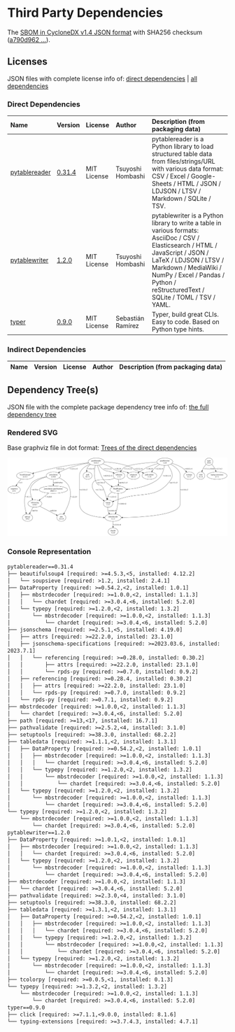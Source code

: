 # Third Party Dependencies

<!--[[[fill sbom_sha256()]]]-->
The [SBOM in CycloneDX v1.4 JSON format](https://git.sr.ht/~sthagen/taulukko/blob/default/sbom/cdx.json) with SHA256 checksum ([a790d962 ...](https://git.sr.ht/~sthagen/taulukko/blob/default/sbom/cdx.json.sha256 "sha256:a790d96252b19314483d4dcbaf3486ab8748c1a7f96b39de6b9ec3965938fd81")).
<!--[[[end]]] (checksum: b3b2191065ddafaffbf3c30300b89330)-->
## Licenses 

JSON files with complete license info of: [direct dependencies](direct-dependency-licenses.json) | [all dependencies](all-dependency-licenses.json)

### Direct Dependencies

<!--[[[fill direct_dependencies_table()]]]-->
| Name                                                        | Version                                                  | License     | Author            | Description (from packaging data)                                                                                                                                                                                                                                  |
|:------------------------------------------------------------|:---------------------------------------------------------|:------------|:------------------|:-------------------------------------------------------------------------------------------------------------------------------------------------------------------------------------------------------------------------------------------------------------------|
| [pytablereader](https://github.com/thombashi/pytablereader) | [0.31.4](https://pypi.org/project/pytablereader/0.31.4/) | MIT License | Tsuyoshi Hombashi | pytablereader is a Python library to load structured table data from files/strings/URL with various data format: CSV / Excel / Google-Sheets / HTML / JSON / LDJSON / LTSV / Markdown / SQLite / TSV.                                                              |
| [pytablewriter](https://github.com/thombashi/pytablewriter) | [1.2.0](https://pypi.org/project/pytablewriter/1.2.0/)   | MIT License | Tsuyoshi Hombashi | pytablewriter is a Python library to write a table in various formats: AsciiDoc / CSV / Elasticsearch / HTML / JavaScript / JSON / LaTeX / LDJSON / LTSV / Markdown / MediaWiki / NumPy / Excel / Pandas / Python / reStructuredText / SQLite / TOML / TSV / YAML. |
| [typer](https://github.com/tiangolo/typer)                  | [0.9.0](https://pypi.org/project/typer/0.9.0/)           | MIT License | Sebastián Ramírez | Typer, build great CLIs. Easy to code. Based on Python type hints.                                                                                                                                                                                                 |
<!--[[[end]]] (checksum: 86eef61ebc4c9efd13e3c854268e2613)-->

### Indirect Dependencies

<!--[[[fill indirect_dependencies_table()]]]-->
| Name | Version | License | Author | Description (from packaging data) |
|:-----|:--------|:--------|:-------|:----------------------------------|
<!--[[[end]]] (checksum: 8a87b89207db0be2864af66f9266660c)-->

## Dependency Tree(s)

JSON file with the complete package dependency tree info of: [the full dependency tree](package-dependency-tree.json)

### Rendered SVG

Base graphviz file in dot format: [Trees of the direct dependencies](package-dependency-tree.dot.txt)

<img src="./package-dependency-tree.svg" alt="Trees of the direct dependencies" title="Trees of the direct dependencies"/>

### Console Representation

<!--[[[fill dependency_tree_console_text()]]]-->
````console
pytablereader==0.31.4
├── beautifulsoup4 [required: >=4.5.3,<5, installed: 4.12.2]
│   └── soupsieve [required: >1.2, installed: 2.4.1]
├── DataProperty [required: >=0.54.2,<2, installed: 1.0.1]
│   ├── mbstrdecoder [required: >=1.0.0,<2, installed: 1.1.3]
│   │   └── chardet [required: >=3.0.4,<6, installed: 5.2.0]
│   └── typepy [required: >=1.2.0,<2, installed: 1.3.2]
│       └── mbstrdecoder [required: >=1.0.0,<2, installed: 1.1.3]
│           └── chardet [required: >=3.0.4,<6, installed: 5.2.0]
├── jsonschema [required: >=2.5.1,<5, installed: 4.19.0]
│   ├── attrs [required: >=22.2.0, installed: 23.1.0]
│   ├── jsonschema-specifications [required: >=2023.03.6, installed: 2023.7.1]
│   │   └── referencing [required: >=0.28.0, installed: 0.30.2]
│   │       ├── attrs [required: >=22.2.0, installed: 23.1.0]
│   │       └── rpds-py [required: >=0.7.0, installed: 0.9.2]
│   ├── referencing [required: >=0.28.4, installed: 0.30.2]
│   │   ├── attrs [required: >=22.2.0, installed: 23.1.0]
│   │   └── rpds-py [required: >=0.7.0, installed: 0.9.2]
│   └── rpds-py [required: >=0.7.1, installed: 0.9.2]
├── mbstrdecoder [required: >=1.0.0,<2, installed: 1.1.3]
│   └── chardet [required: >=3.0.4,<6, installed: 5.2.0]
├── path [required: >=13,<17, installed: 16.7.1]
├── pathvalidate [required: >=2.5.2,<4, installed: 3.1.0]
├── setuptools [required: >=38.3.0, installed: 68.2.2]
├── tabledata [required: >=1.1.1,<2, installed: 1.3.1]
│   ├── DataProperty [required: >=0.54.2,<2, installed: 1.0.1]
│   │   ├── mbstrdecoder [required: >=1.0.0,<2, installed: 1.1.3]
│   │   │   └── chardet [required: >=3.0.4,<6, installed: 5.2.0]
│   │   └── typepy [required: >=1.2.0,<2, installed: 1.3.2]
│   │       └── mbstrdecoder [required: >=1.0.0,<2, installed: 1.1.3]
│   │           └── chardet [required: >=3.0.4,<6, installed: 5.2.0]
│   └── typepy [required: >=1.2.0,<2, installed: 1.3.2]
│       └── mbstrdecoder [required: >=1.0.0,<2, installed: 1.1.3]
│           └── chardet [required: >=3.0.4,<6, installed: 5.2.0]
└── typepy [required: >=1.2.0,<2, installed: 1.3.2]
    └── mbstrdecoder [required: >=1.0.0,<2, installed: 1.1.3]
        └── chardet [required: >=3.0.4,<6, installed: 5.2.0]
pytablewriter==1.2.0
├── DataProperty [required: >=1.0.1,<2, installed: 1.0.1]
│   ├── mbstrdecoder [required: >=1.0.0,<2, installed: 1.1.3]
│   │   └── chardet [required: >=3.0.4,<6, installed: 5.2.0]
│   └── typepy [required: >=1.2.0,<2, installed: 1.3.2]
│       └── mbstrdecoder [required: >=1.0.0,<2, installed: 1.1.3]
│           └── chardet [required: >=3.0.4,<6, installed: 5.2.0]
├── mbstrdecoder [required: >=1.0.0,<2, installed: 1.1.3]
│   └── chardet [required: >=3.0.4,<6, installed: 5.2.0]
├── pathvalidate [required: >=2.3.0,<4, installed: 3.1.0]
├── setuptools [required: >=38.3.0, installed: 68.2.2]
├── tabledata [required: >=1.3.1,<2, installed: 1.3.1]
│   ├── DataProperty [required: >=0.54.2,<2, installed: 1.0.1]
│   │   ├── mbstrdecoder [required: >=1.0.0,<2, installed: 1.1.3]
│   │   │   └── chardet [required: >=3.0.4,<6, installed: 5.2.0]
│   │   └── typepy [required: >=1.2.0,<2, installed: 1.3.2]
│   │       └── mbstrdecoder [required: >=1.0.0,<2, installed: 1.1.3]
│   │           └── chardet [required: >=3.0.4,<6, installed: 5.2.0]
│   └── typepy [required: >=1.2.0,<2, installed: 1.3.2]
│       └── mbstrdecoder [required: >=1.0.0,<2, installed: 1.1.3]
│           └── chardet [required: >=3.0.4,<6, installed: 5.2.0]
├── tcolorpy [required: >=0.0.5,<1, installed: 0.1.3]
└── typepy [required: >=1.3.2,<2, installed: 1.3.2]
    └── mbstrdecoder [required: >=1.0.0,<2, installed: 1.1.3]
        └── chardet [required: >=3.0.4,<6, installed: 5.2.0]
typer==0.9.0
├── click [required: >=7.1.1,<9.0.0, installed: 8.1.6]
└── typing-extensions [required: >=3.7.4.3, installed: 4.7.1]
````
<!--[[[end]]] (checksum: 615ee470bfce691d072a4e9f7b1a78f9)-->
